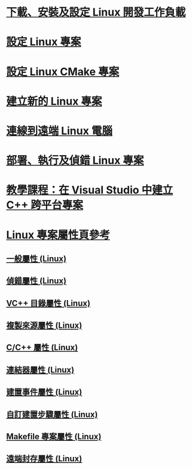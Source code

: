 # [下載、安裝及設定 Linux 開發工作負載](download-install-and-setup-the-linux-development-workload.md)
# [設定 Linux 專案](configure-a-linux-project.md)
# [設定 Linux CMake 專案](cmake-linux-project.md)
# [建立新的 Linux 專案](create-a-new-linux-project.md)
# [連線到遠端 Linux 電腦](connect-to-your-remote-linux-computer.md)
# [部署、執行及偵錯 Linux 專案](deploy-run-and-debug-your-linux-project.md)
# [教學課程：在 Visual Studio 中建立 C++ 跨平台專案](../ide/get-started-linux-cmake.md)
# [Linux 專案屬性頁參考](prop-pages-linux.md)
## [一般屬性 (Linux)](prop-pages/general-linux.md)
## [偵錯屬性 (Linux)](prop-pages/debugging-linux.md)
## [VC++ 目錄屬性 (Linux)](prop-pages/directories-linux.md)
## [複製來源屬性 (Linux)](prop-pages/copy-sources-project.md)
## [C/C++ 屬性 (Linux)](prop-pages/c-cpp-linux.md)
## [連結器屬性 (Linux)](prop-pages/linker-linux.md)
## [建置事件屬性 (Linux)](prop-pages/build-events-linux.md)
## [自訂建置步驟屬性 (Linux)](prop-pages/custom-build-step-linux.md)
## [Makefile 專案屬性 (Linux)](prop-pages/makefile-linux.md)
## [遠端封存屬性 (Linux)](prop-pages/remote-ar-linux.md)